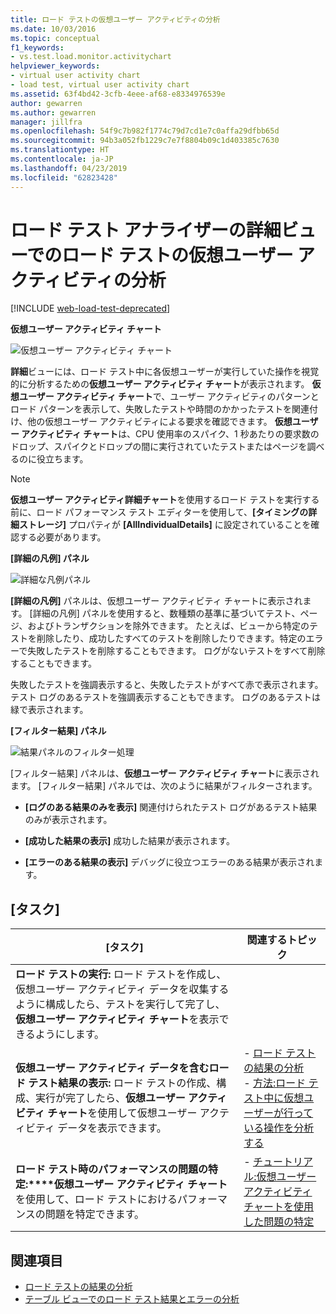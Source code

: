 ```yaml
---
title: ロード テストの仮想ユーザー アクティビティの分析
ms.date: 10/03/2016
ms.topic: conceptual
f1_keywords:
- vs.test.load.monitor.activitychart
helpviewer_keywords:
- virtual user activity chart
- load test, virtual user activity chart
ms.assetid: 63f4bd42-3cfb-4eee-af68-e8334976539e
author: gewarren
ms.author: gewarren
manager: jillfra
ms.openlocfilehash: 54f9c7b982f1774c79d7cd1e7c0affa29dfbb65d
ms.sourcegitcommit: 94b3a052fb1229c7e7f8804b09c1d403385c7630
ms.translationtype: HT
ms.contentlocale: ja-JP
ms.lasthandoff: 04/23/2019
ms.locfileid: "62823428"
---
```

# <a name="analyzing-load-test-virtual-user-activity-in-the-details-view-of-the-load-test-analyzer"></a>ロード テスト アナライザーの詳細ビューでのロード テストの仮想ユーザー アクティビティの分析

[!INCLUDE [web-load-test-deprecated](includes/web-load-test-deprecated.md)]

**仮想ユーザー アクティビティ チャート**

![仮想ユーザー アクティビティ チャート](../test/media/virtual_actchart.png)

**詳細**ビューには、ロード テスト中に各仮想ユーザーが実行していた操作を視覚的に分析するための**仮想ユーザー アクティビティ チャート**が表示されます。 **仮想ユーザー アクティビティ チャート**で、ユーザー アクティビティのパターンとロード パターンを表示して、失敗したテストや時間のかかったテストを関連付け、他の仮想ユーザー アクティビティによる要求を確認できます。 **仮想ユーザー アクティビティ チャート**は、CPU 使用率のスパイク、1 秒あたりの要求数のドロップ、スパイクとドロップの間に実行されていたテストまたはページを調べるのに役立ちます。

> [!NOTE]
> **仮想ユーザー アクティビティ詳細チャート**を使用するロード テストを実行する前に、ロード パフォーマンス テスト エディターを使用して、**[タイミングの詳細ストレージ]** プロパティが **[AllIndividualDetails]** に設定されていることを確認する必要があります。

 **[詳細の凡例] パネル**

 ![詳細な凡例パネル](../test/media/ltest_detailslegend.png)

 **[詳細の凡例]** パネルは、仮想ユーザー アクティビティ チャートに表示されます。 [詳細の凡例] パネルを使用すると、数種類の基準に基づいてテスト、ページ、およびトランザクションを除外できます。 たとえば、ビューから特定のテストを削除したり、成功したすべてのテストを削除したりできます。特定のエラーで失敗したテストを削除することもできます。 ログがないテストをすべて削除することもできます。

 失敗したテストを強調表示すると、失敗したテストがすべて赤で表示されます。 テスト ログのあるテストを強調表示することもできます。 ログのあるテストは緑で表示されます。

 **[フィルター結果] パネル**

 ![結果パネルのフィルター処理](../test/media/ltest_filterresults.png)

 [フィルター結果] パネルは、**仮想ユーザー アクティビティ チャート**に表示されます。 [フィルター結果] パネルでは、次のように結果がフィルターされます。

- **[ログのある結果のみを表示]** 関連付けられたテスト ログがあるテスト結果のみが表示されます。

- **[成功した結果の表示]** 成功した結果が表示されます。

- **[エラーのある結果の表示]** デバッグに役立つエラーのある結果が表示されます。

## <a name="tasks"></a>[タスク]

|[タスク]|関連するトピック|
|-|-|
|**ロード テストの実行:** ロード テストを作成し、仮想ユーザー アクティビティ データを収集するように構成したら、テストを実行して完了し、**仮想ユーザー アクティビティ チャート**を表示できるようにします。||
|**仮想ユーザー アクティビティ データを含むロード テスト結果の表示:** ロード テストの作成、構成、実行が完了したら、**仮想ユーザー アクティビティ チャート**を使用して仮想ユーザー アクティビティ データを表示できます。|-   [ロード テストの結果の分析](../test/analyze-load-test-results-using-the-load-test-analyzer.md)<br />-   [方法:ロード テスト中に仮想ユーザーが行っている操作を分析する](../test/how-to-analyze-virtual-user-activity-during-a-load-test.md)|
|**ロード テスト時のパフォーマンスの問題の特定:****仮想ユーザー アクティビティ チャート**を使用して、ロード テストにおけるパフォーマンスの問題を特定できます。|-   [チュートリアル:仮想ユーザー アクティビティ チャートを使用した問題の特定](../test/walkthrough-use-the-virtual-user-activity-chart-to-isolate-issues.md)|

## <a name="see-also"></a>関連項目

- [ロード テストの結果の分析](../test/analyze-load-test-results-using-the-load-test-analyzer.md)
- [テーブル ビューでのロード テスト結果とエラーの分析](../test/analyze-load-test-results-and-errors-in-the-tables-view.md)